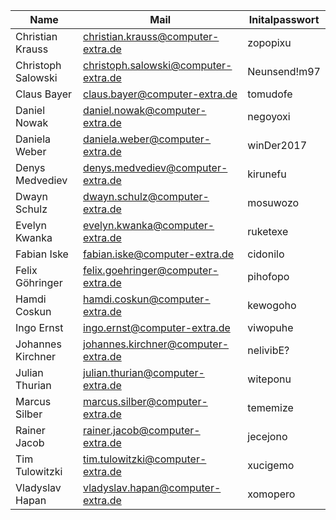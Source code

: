 | Name               | Mail                                 | Initalpasswort |
| ------------------ | ------------------------------------ | -------------- |
| Christian Krauss   | christian.krauss@computer-extra.de   | zopopixu       |
| Christoph Salowski | christoph.salowski@computer-extra.de | Neunsend!m97   |
| Claus Bayer        | claus.bayer@computer-extra.de        | tomudofe       |
| Daniel Nowak       | daniel.nowak@computer-extra.de       | negoyoxi       |
| Daniela Weber      | daniela.weber@computer-extra.de      | winDer2017     |
| Denys Medvediev    | denys.medvediev@computer-extra.de    | kirunefu       |
| Dwayn Schulz       | dwayn.schulz@computer-extra.de       | mosuwozo       |
| Evelyn Kwanka      | evelyn.kwanka@computer-extra.de      | ruketexe       |
| Fabian Iske        | fabian.iske@computer-extra.de        | cidonilo       |
| Felix Göhringer    | felix.goehringer@computer-extra.de   | pihofopo       |
| Hamdi Coskun       | hamdi.coskun@computer-extra.de       | kewogoho       |
| Ingo Ernst         | ingo.ernst@computer-extra.de         | viwopuhe       |
| Johannes Kirchner  | johannes.kirchner@computer-extra.de  | nelivibE?      |
| Julian Thurian     | julian.thurian@computer-extra.de     | witeponu       |
| Marcus Silber      | marcus.silber@computer-extra.de      | tememize       |
| Rainer Jacob       | rainer.jacob@computer-extra.de       | jecejono       |
| Tim Tulowitzki     | tim.tulowitzki@computer-extra.de     | xucigemo       |
| Vladyslav Hapan    | vladyslav.hapan@computer-extra.de    | xomopero       |
